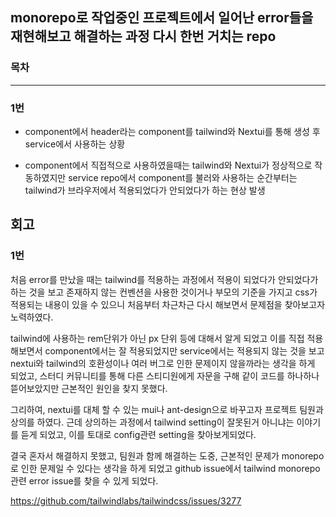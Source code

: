 ## monorepo로 작업중인 프로젝트에서 일어난 error들을 재현해보고 해결하는 과정 다시 한번 거치는 repo

### 목차

---

### 1번

- component에서 header라는 component를 tailwind와 Nextui를 통해 생성 후 service에서 사용하는 상황

- component에서 직접적으로 사용하였을때는 tailwind와 Nextui가 정상적으로 작동하였지만 service repo에서 component를 불러와 사용하는 순간부터는 tailwind가 브라우저에서 적용되었다가 안되었다가 하는 현상 발생

## 회고

### 1번

처음 error를 만났을 때는 tailwind를 적용하는 과정에서 적용이 되었다가 안되었다가 하는 것을 보고 존재하지 않는 컨벤션을 사용한 것이거나 부모의 기준을 가지고 css가 적용되는 내용이 있을 수 있으니 처음부터 차근차근 다시 해보면서 문제점을 찾아보고자 노력하였다.

tailwind에 사용하는 rem단위가 아닌 px 단위 등에 대해서 알게 되었고 이를 직접 적용해보면서 component에서는 잘 적용되었지만 service에서는 적용되지 않는 것을 보고 nextui와 tailwind의 호환성이나 여러 버그로 인한 문제이지 않을까라는 생각을 하게 되었고, 스터디 커뮤니티를 통해 다른 스티디원에게 자문을 구해 같이 코드를 하나하나 뜯어보았지만 근본적인 원인을 찾지 못했다.

그리하여, nextui를 대체 할 수 있는 mui나 ant-design으로 바꾸고자 프로젝트 팀원과 상의를 하였다. 근데 상의하는 과정에서 tailwind setting이 잘못된거 아니냐는 이야기를 듣게 되었고, 이를 토대로 config관련 setting을 찾아보게되었다.

결국 혼자서 해결하지 못했고, 팀원과 함께 해결하는 도중, 근본적인 문제가 monorepo로 인한 문제일 수 있다는 생각을 하게 되었고 github issue에서 tailwind monorepo 관련 error issue를 찾을 수 있게 되었다.

https://github.com/tailwindlabs/tailwindcss/issues/3277
